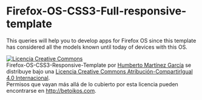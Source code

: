 Firefox-OS-CSS3-Full-responsive-template
========================================

This queries will help you to develop apps for Firefox OS since this template has considered all the models known until today  of devices with this OS.


<a rel="license" href="http://creativecommons.org/licenses/by-sa/4.0/"><img alt="Licencia Creative Commons" style="border-width:0" src="https://i.creativecommons.org/l/by-sa/4.0/88x31.png" /></a><br /><span xmlns:dct="http://purl.org/dc/terms/" property="dct:title">Firefox-OS-CSS3-Responsive-Template</span> por <a xmlns:cc="http://creativecommons.org/ns#" href="https://github.com/betoikos/Firefox-OS-CSS3-Full-responsive-template" property="cc:attributionName" rel="cc:attributionURL">Humberto Martínez García</a> se distribuye bajo una <a rel="license" href="http://creativecommons.org/licenses/by-sa/4.0/">Licencia Creative Commons Atribución-CompartirIgual 4.0 Internacional</a>.<br />Permisos que vayan más allá de lo cubierto por esta licencia pueden encontrarse en <a xmlns:cc="http://creativecommons.org/ns#" href="http://betoikos.com" rel="cc:morePermissions">http://betoikos.com</a>.
